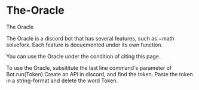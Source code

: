 # The-Oracle
The Oracle

The Oracle is a discord bot that has several features, such as ~math solveforx. Each feature is docuemented under its own function.

You can use the Oracle under the condition of citing this page.

To use the Oracle, subsititute the last line command's parameter of Bot.run(Token)
Create an API in discord, and find the token.
Paste the token in a string-format and delete the word Token.

